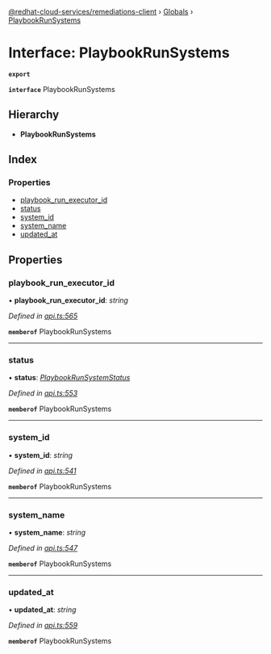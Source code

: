 [@redhat-cloud-services/remediations-client](../README.md) › [Globals](../globals.md) › [PlaybookRunSystems](playbookrunsystems.md)

# Interface: PlaybookRunSystems

**`export`** 

**`interface`** PlaybookRunSystems

## Hierarchy

* **PlaybookRunSystems**

## Index

### Properties

* [playbook_run_executor_id](playbookrunsystems.md#playbook_run_executor_id)
* [status](playbookrunsystems.md#status)
* [system_id](playbookrunsystems.md#system_id)
* [system_name](playbookrunsystems.md#system_name)
* [updated_at](playbookrunsystems.md#updated_at)

## Properties

###  playbook_run_executor_id

• **playbook_run_executor_id**: *string*

*Defined in [api.ts:565](https://github.com/RedHatInsights/javascript-clients.gi/blob/master/packages/remediations/api.ts#L565)*

**`memberof`** PlaybookRunSystems

___

###  status

• **status**: *[PlaybookRunSystemStatus](../enums/playbookrunsystemstatus.md)*

*Defined in [api.ts:553](https://github.com/RedHatInsights/javascript-clients.gi/blob/master/packages/remediations/api.ts#L553)*

**`memberof`** PlaybookRunSystems

___

###  system_id

• **system_id**: *string*

*Defined in [api.ts:541](https://github.com/RedHatInsights/javascript-clients.gi/blob/master/packages/remediations/api.ts#L541)*

**`memberof`** PlaybookRunSystems

___

###  system_name

• **system_name**: *string*

*Defined in [api.ts:547](https://github.com/RedHatInsights/javascript-clients.gi/blob/master/packages/remediations/api.ts#L547)*

**`memberof`** PlaybookRunSystems

___

###  updated_at

• **updated_at**: *string*

*Defined in [api.ts:559](https://github.com/RedHatInsights/javascript-clients.gi/blob/master/packages/remediations/api.ts#L559)*

**`memberof`** PlaybookRunSystems
